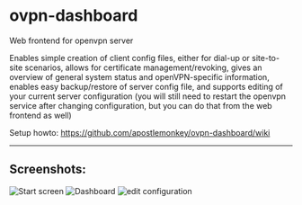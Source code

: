 # ovpn-dashboard

Web frontend for openvpn server

Enables simple creation of client config files, either for dial-up or site-to-site scenarios, allows for certificate management/revoking, gives an overview of general system status and openVPN-specific information, enables easy backup/restore of server config file, and supports editing of your current server configuration (you will still need to restart the openvpn service after changing configuration, but you can do that from the web frontend as well)

Setup howto: https://github.com/apostlemonkey/ovpn-dashboard/wiki
<hr>

## Screenshots:

![Start screen](https://raw.githubusercontent.com/DennisSc/ovpn-dashboard/master/img/startscreen.PNG "Start screen")
![Dashboard](https://raw.githubusercontent.com/DennisSc/ovpn-dashboard/master/img/dashboard.PNG "Dashboard")
![edit configuration](https://raw.githubusercontent.com/DennisSc/ovpn-dashboard/master/img/editconf.png "edit configuration")
